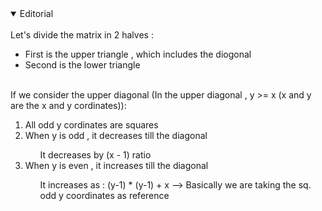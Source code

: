 <details open>
	<summary>Editorial</summary>
	<br>
	Let's divide the matrix in 2 halves :
	<br>
	<ul>
		<li>First is the upper triangle , which includes the diogonal</li>
		<li>Second is the lower triangle</li>
	</ul> 
	<br>
	If we consider the upper diagonal (In the upper diagonal , y >= x (x and y are the x and y cordinates)):
	<br>
	<ol>
		<li>All odd y cordinates are squares</li>
		<li>When y is odd , it decreases till the diagonal</li>
			<ul>It decreases by (x - 1) ratio</ul>
		<li>When y is even , it increases till the diagonal</li>
			<ul>It increases as : (y-1) * (y-1) + x --> Basically we are taking the sq. odd y coordinates as reference</ul>
	</ol>

</details>